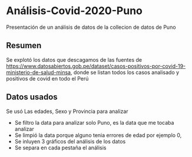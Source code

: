 # Análisis-Covid-2020-Puno
Presentación de un análisis de datos de la collecion de datos de Puno

## Resumen

Se explotó los datos que descagamos de las fuentes de https://www.datosabiertos.gob.pe/dataset/casos-positivos-por-covid-19-ministerio-de-salud-minsa, donde se listan todos los casos analisado y positivos de covid en todo el Perú

## Datos usados
Se usó Las edades, Sexo y Provincia para analizar
- Se filtro la data para analizar solo Puno, es la data que me tocaba analizar
- Se limpió la data porque alguno tenia errores de edad por ejemplo 0,
- Se inluyen 3 gráficos del análisis de los datos
- Se separa en cada pestaña el análisis

